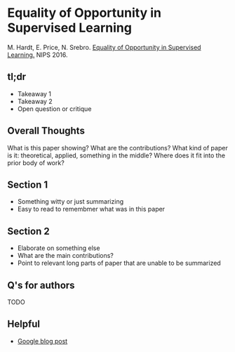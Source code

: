 # Equality of Opportunity in Supervised Learning

M. Hardt, E. Price, N. Srebro. [Equality of Opportunity in Supervised Learning.](https://arxiv.org/pdf/1610.02413v1.pdf) NIPS 2016. 

## tl;dr
 - Takeaway 1
 - Takeaway 2
 - Open question or critique

## Overall Thoughts
What is this paper showing? What are the contributions? What kind of paper is it: theoretical, applied, something in the middle? Where does it fit into the prior body of work?

## Section 1
 - Something witty or just summarizing
 - Easy to read to remembmer what was in this paper

## Section 2
 - Elaborate on something else
 - What are the main contributions?
 - Point to relevant long parts of paper that are unable to be summarized


## Q's for authors
TODO

## Helpful
 - [Google blog post](https://research.googleblog.com/2016/10/equality-of-opportunity-in-machine.html)